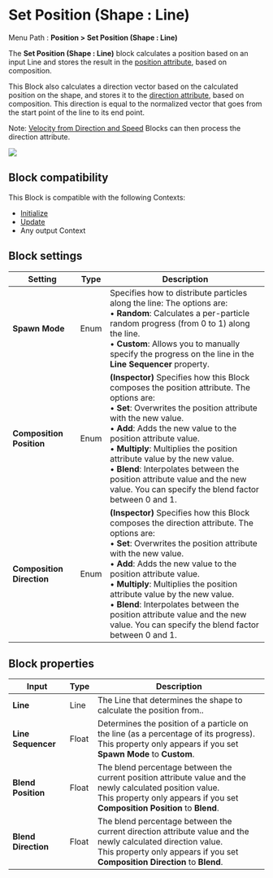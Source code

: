 # Set Position (Shape : Line)

Menu Path : **Position > Set Position (Shape : Line)**

The **Set Position (Shape : Line)** block calculates a position based on an input Line and stores the result in the [position attribute](Reference-Attributes.md), based on composition.


This Block also calculates a direction vector based on the calculated position on the shape, and stores it to the [direction attribute](Reference-Attributes.md), based on composition. This direction is equal to the normalized vector that goes from the start point of the line to its end point.

Note: [Velocity from Direction and Speed](Block-VelocityFromDirectionAndSpeed.md) Blocks can then process the direction attribute.

![](Images/Block-SetPosition(Line)Main.gif)

## Block compatibility

This Block is compatible with the following Contexts:

- [Initialize](Context-Initialize.md)
- [Update](Context-Update.md)
- Any output Context

## Block settings

| **Setting**               | **Type** | **Description**                                              |
| ------------------------- | -------- | ------------------------------------------------------------ |
| **Spawn Mode**            | Enum     | Specifies how to distribute particles along the line: The options are:<br/>&#8226; **Random**: Calculates a per-particle random progress (from 0 to 1) along the line.<br/>&#8226; **Custom**: Allows you to manually specify the progress on the line in the **Line Sequencer** property. |
| **Composition Position**  | Enum     | **(Inspector)** Specifies how this Block composes the position attribute. The options are:<br/>&#8226; **Set**: Overwrites the position attribute with the new value.<br/>&#8226; **Add**: Adds the new value to the position attribute value.<br/>&#8226; **Multiply**: Multiplies the position attribute value by the new value.<br/>&#8226; **Blend**: Interpolates between the position attribute value and the new value. You can specify the blend factor between 0 and 1. |
| **Composition Direction** | Enum     | **(Inspector)** Specifies how this Block composes the direction attribute. The options are:<br/>&#8226; **Set**: Overwrites the position attribute with the new value.<br/>&#8226; **Add**: Adds the new value to the position attribute value.<br/>&#8226; **Multiply**: Multiplies the position attribute value by the new value.<br/>&#8226; **Blend**: Interpolates between the position attribute value and the new value. You can specify the blend factor between 0 and 1. |

## Block properties

| **Input**           | **Type** | **Description**                                              |
| ------------------- | -------- | ------------------------------------------------------------ |
| **Line**            | Line     | The Line that determines the shape to calculate the position from.. |
| **Line Sequencer**  | Float    | Determines the position of a particle on the line (as a percentage of its progress).<br/>This property only appears if you set **Spawn Mode** to **Custom**. |
| **Blend Position**  | Float    | The blend percentage between the current position attribute value and the newly calculated position value.<br/>This property only appears if you set **Composition Position** to **Blend**. |
| **Blend Direction** | Float    | The blend percentage between the current direction attribute value and the newly calculated direction value.<br/>This property only appears if you set **Composition Direction** to **Blend**. |
